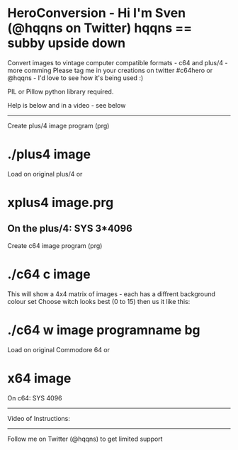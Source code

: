 # HeroConversion - Hi I'm Sven (@hqqns on Twitter) hqqns == subby upside down
Convert images to vintage computer compatible formats - c64 and plus/4 - more comming
Please tag me in your creations on twitter #c64hero or @hqqns - I'd love to see how it's being used :)

PIL or Pillow python library required.

Help is below and in a video - see below

-------------------------------------------------
Create plus/4 image program (prg)
  # ./plus4 image
  
Load on original plus/4 or 
  # xplus4 image.prg
On the plus/4: 
  SYS 3*4096
-------------------------------------------------
Create c64 image program (prg)
  # ./c64 c image
  
This will show a 4x4 matrix of images - each has a diffrent background colour set 
Choose witch looks best (0 to 15) then us it like this:
  # ./c64 w image programname bg 
  
Load on original Commodore 64 or 
  # x64 image
On c64:
  SYS 4096
  
---------------------------------------------------

Video of Instructions:
  
-------------------------------------------------  
  
Follow me on Twitter (@hqqns) to get limited support
